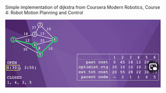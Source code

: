 Simple implementation of dijkstra from Coursera Modern Robotics, Course 4: Robot Motion Planning and Control

![some djikstra](coursera.png)
